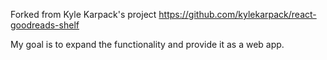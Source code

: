 Forked from Kyle Karpack's project https://github.com/kylekarpack/react-goodreads-shelf

My goal is to expand the functionality and provide it as a web app.
